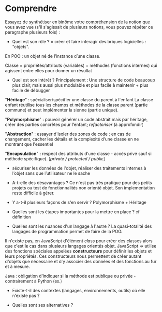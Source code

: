 # Comprendre

Essayez de synthétiser en binôme votre compréhension de la notion que vous avez vue (s'il s'agissait de plusieurs notions, vous pouvez répéter ce paragraphe plusieurs fois) : 
- Quel est son rôle ? 
= créer et faire interagir des briques logicielles : "objets".

En POO : un objet né de l’instance d’une classe. 

Classe = propriétés/attributs (variables) + méthodes (fonctions internes) qui agissent entre elles pour donner un résultat

- Quel est son intérêt ? 
Principalement : Une structure de code beaucoup plus clair, mais aussi plus modulable et plus facile à maintenir + plus facile de débugger

"**Héritage**" : spécialiser/spécifier une classe du parent à l'enfant
La classe enfant réutilise tous les champs et méthodes de la classe parent (partie commune) et peut implémenter la sienne (partie unique).

"**Polymorphisme**" : pouvoir générer un code abstrait mais par héritage, créer des parties concrètes pour l'enfant; *refactoriser* (à approfondir)

"**Abstraction**" : essayer d'isoler des zones de code ; en cas de changement, cacher les détails et la complexité d'une classe en ne montrant que l'essentiel 

"**Encapsulation**" : respect des attributs d'une classe - accès privé sauf si méthode spécifique). [*private / protected  / public*]
+ sécuriser les données de l'objet, réaliser des traitements internes à l’objet sans que l’utilisateur ne le sache

- A-t-elle des désavantages ? 
Ce n'est pas très pratique pour des petits projets ou test de fonctionnalités non orienté objet. 
Son implementation reste difficile à gérer. 

- Y a-t-il plusieurs façons de s'en servir ? 
Polymorphisme + Héritage

- Quelles sont les étapes importantes pour la mettre en place ? 
cf définition
- Quelles sont les nuances d'un langage à l'autre ? 
La quasi-totalité des langages de programmation permet de faire de la POO.

Il n'existe pas, en JavaScript d'élément *class* pour créer des classes alors que c'est le cas dans plusieurs langages orientés objet. JavaScript ⇒ utilise des fonctions spéciales appelées **constructeurs** pour définir les objets et leurs propriétés. Ces constructeurs nous permettent de créer autant d'objets que nécessaire et d'y associer des données et des fonctions au fur et à mesure.

Java : obligation d'indiquer si la méthode est publique ou privée - contrairement à Python (ex.)

- Existe-t-il des contextes (langages, environnements, outils) où elle n'existe pas ? 

- Quelles sont ses alternatives ? 


